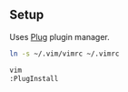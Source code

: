 ## Setup
Uses [Plug](https://github.com/junegunn/vim-plug) plugin manager.

```bash
ln -s ~/.vim/vimrc ~/.vimrc
```

```bash
vim
:PlugInstall
```
